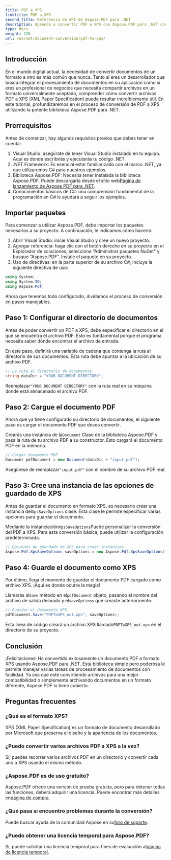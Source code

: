 ```yaml
---
title: PDF a XPS
linktitle: PDF a XPS
second_title: Referencia de API de Aspose.PDF para .NET
description: Aprenda a convertir PDF a XPS con Aspose.PDF para .NET con esta guía paso a paso. Perfecta para desarrolladores y entusiastas del procesamiento de documentos.
type: docs
weight: 220
url: /es/net/document-conversion/pdf-to-xps/
---
```

## Introducción

En el mundo digital actual, la necesidad de convertir documentos de un formato a otro es más común que nunca. Tanto si eres un desarrollador que busca integrar el procesamiento de documentos en su aplicación como si eres un profesional de negocios que necesita compartir archivos en un formato universalmente aceptado, comprender cómo convertir archivos PDF a XPS (XML Paper Specification) puede resultar increíblemente útil. En este tutorial, profundizaremos en el proceso de conversión de PDF a XPS utilizando la potente biblioteca Aspose.PDF para .NET.

## Prerrequisitos

Antes de comenzar, hay algunos requisitos previos que debes tener en cuenta:

1. Visual Studio: asegúrate de tener Visual Studio instalado en tu equipo. Aquí es donde escribirás y ejecutarás tu código .NET.
2. .NET Framework: Es esencial estar familiarizado con el marco .NET, ya que utilizaremos C# para nuestros ejemplos.
3.  Biblioteca Aspose.PDF: Necesita tener instalada la biblioteca Aspose.PDF. Puede descargarla desde el sitio web[Página de lanzamiento de Aspose PDF para .NET](https://releases.aspose.com/pdf/net/).
4. Conocimientos básicos de C#: una comprensión fundamental de la programación en C# le ayudará a seguir los ejemplos.

## Importar paquetes

Para comenzar a utilizar Aspose.PDF, debe importar los paquetes necesarios a su proyecto. A continuación, le indicamos cómo hacerlo:

1. Abrir Visual Studio: inicie Visual Studio y cree un nuevo proyecto.
2. Agregar referencia: haga clic con el botón derecho en su proyecto en el Explorador de soluciones, seleccione “Administrar paquetes NuGet” y busque “Aspose.PDF”. Instale el paquete en su proyecto.
3. Uso de directivas: en la parte superior de su archivo C#, incluya la siguiente directiva de uso:

```csharp
using System;
using System.IO;
using Aspose.Pdf;
```

Ahora que tenemos todo configurado, dividamos el proceso de conversión en pasos manejables.

## Paso 1: Configurar el directorio de documentos

Antes de poder convertir un PDF a XPS, debe especificar el directorio en el que se encuentra el archivo PDF. Esto es fundamental porque el programa necesita saber dónde encontrar el archivo de entrada.

En este paso, definirá una variable de cadena que contenga la ruta al directorio de sus documentos. Esta ruta debe apuntar a la ubicación de su archivo PDF.

```csharp
// La ruta al directorio de documentos.
string dataDir = "YOUR DOCUMENT DIRECTORY";
```

 Reemplazar`"YOUR DOCUMENT DIRECTORY"` con la ruta real en su máquina donde está almacenado el archivo PDF.

## Paso 2: Cargue el documento PDF

Ahora que ya tiene configurado su directorio de documentos, el siguiente paso es cargar el documento PDF que desea convertir.

 Crearás una instancia de la`Document` Clase de la biblioteca Aspose.PDF y pasa la ruta de tu archivo PDF a su constructor. Esto cargará el documento PDF en la memoria.

```csharp
// Cargar documento PDF
Document pdfDocument = new Document(dataDir + "input.pdf");
```

 Asegúrese de reemplazar`"input.pdf"` con el nombre de su archivo PDF real.

## Paso 3: Cree una instancia de las opciones de guardado de XPS

 Antes de guardar el documento en formato XPS, es necesario crear una instancia del`XpsSaveOptions` clase. Esta clase le permite especificar varias opciones para guardar el documento.

 Mediante la instanciación`XpsSaveOptions`Puede personalizar la conversión del PDF a XPS. Para esta conversión básica, puede utilizar la configuración predeterminada.

```csharp
// Opciones de guardado de XPS para crear instancias
Aspose.Pdf.XpsSaveOptions saveOptions = new Aspose.Pdf.XpsSaveOptions();
```

## Paso 4: Guarde el documento como XPS

Por último, llega el momento de guardar el documento PDF cargado como archivo XPS. ¡Aquí es donde ocurre la magia!

 Llamarás al`Save` método en el`pdfDocument` objeto, pasando el nombre del archivo de salida deseado y el`saveOptions` que creaste anteriormente.

```csharp
// Guardar el documento XPS
pdfDocument.Save("PDFToXPS_out.xps", saveOptions);
```

 Esta línea de código creará un archivo XPS llamado`PDFToXPS_out.xps` en el directorio de su proyecto.

## Conclusión

¡Felicitaciones! Ha convertido exitosamente un documento PDF a formato XPS usando Aspose.PDF para .NET. Esta biblioteca simple pero poderosa le permite manejar varias tareas de procesamiento de documentos con facilidad. Ya sea que esté convirtiendo archivos para una mejor compatibilidad o simplemente archivando documentos en un formato diferente, Aspose.PDF lo tiene cubierto.

## Preguntas frecuentes

### ¿Qué es el formato XPS?
XPS (XML Paper Specification) es un formato de documento desarrollado por Microsoft que preserva el diseño y la apariencia de los documentos.

### ¿Puedo convertir varios archivos PDF a XPS a la vez?
Sí, puedes recorrer varios archivos PDF en un directorio y convertir cada uno a XPS usando el mismo método.

### ¿Aspose.PDF es de uso gratuito?
 Aspose.PDF ofrece una versión de prueba gratuita, pero para obtener todas las funciones, deberá adquirir una licencia. Puede encontrar más detalles en[página de compra](https://purchase.aspose.com/buy).

### ¿Qué pasa si encuentro problemas durante la conversión?
 Puede buscar ayuda de la comunidad Aspose en su[foro de soporte](https://forum.aspose.com/c/pdf/10).

### ¿Puedo obtener una licencia temporal para Aspose.PDF?
 Sí, puede solicitar una licencia temporal para fines de evaluación al[página de licencia temporal](https://purchase.aspose.com/temporary-license/).